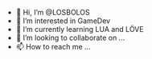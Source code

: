 - 👋 Hi, I’m @LOSBOLOS
- 👀 I’m interested in GameDev
- 🌱 I’m currently learning LUA and LÖVE
- 💞️ I’m looking to collaborate on ...
- 📫 How to reach me ...

<!---
LOSBOLOS/LOSBOLOS is a ✨ special ✨ repository because its `README.md` (this file) appears on your GitHub profile.
You can click the Preview link to take a look at your changes.
--->
